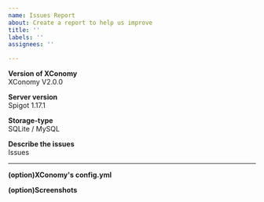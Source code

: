 ```yaml
---
name: Issues Report
about: Create a report to help us improve
title: ''
labels: ''
assignees: ''

---
```


**Version of XConomy**  
XConomy V2.0.0

**Server version**  
Spigot 1.17.1

**Storage-type**  
SQLite / MySQL

**Describe the issues**  
Issues


---

**(option)XConomy's config.yml**

**(option)Screenshots**
